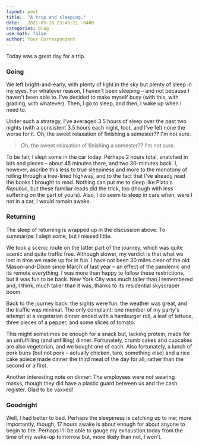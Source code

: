 ```yaml
---
layout: post
title:  "A trip and sleeping."
date:   2021-05-16 23:43:11 -0400
categories: blog
use_math: false
author: Your Correspondent
---
```

Today was a great day for a trip.

### Going

We left bright-and-early, with plenty of light in the sky but plenty of sleep in my eyes. For whatever reason, I haven't been sleeping &ndash; and not because I haven't been able to. I've decided to make myself busy (with this, with grading, with whatever). Then, I go to sleep, and then, I wake up when I need to.

Under such a strategy, I've averaged 3.5 hours of sleep over the past two nights (with a consistent 3.5 hours each night, too), and I've felt none the worse for it. Oh, the sweet relaxation of finishing a semester?? I'm not sure.

> Oh, the sweet relaxation of finishing a semester?? I'm not sure.

To be fair, I slept some in the car today. Perhaps 2 hours total, snatched in bits and pieces &ndash; about 45 minutes there, and two 30-minutes back. I, however, ascribe this less to true sleepiness and more to the monotony of rolling through a tree-lined highway, and to the fact that I've already read the books I brought to read. Nothing can put me to sleep like Plato's *Republic*, but these familiar reads did the trick, too (though with less suffering on the part of yours). Also, I do seem to sleep in cars when, were I not in a car, I would remain awake.


### Returning

The sleep of returning is wrapped up in the discussion above. To summarize: I slept some, but I missed little.

We took a scenic route on the latter part of the journey, which was quite scenic and quite traffic free. Although slower, my verdict is that what we lost in time we made up for in fun. I have not been 30 miles clear of the old Mason-and-Dixon since March of last year &ndash; an effect of the pandemic and its remote everything. I was more than happy to follow these restrictions, but it was fun to be back. New York City was much taller than I remembered and, I think, much taller than it was, thanks to its residential skyscraper boom.

Back to the journey back: the sights were fun, the weather was great, and the traffic was minimal. The only complaint: one member of my party's attempt at a vegetarian dinner ended with a hamburger roll, a leaf of lettuce, three pieces of a pepper, and some slices of tomato.

This might sometimes be enough for a snack but, lacking protein, made for an unfulfilling (and unfilling) dinner. Fortunately, crumb cakes and cupcakes are also vegetarian, and we bought one of each. Also fortunately, a lunch of pork buns (but not pork &ndash; actually chicken, taro, something else) and a rice cake apiece made dinner the third meal of the day for all, rather than the second or a first.

Another interesting note on dinner: The employees were not wearing masks, though they did have a plastic guard between us and the cash register. Glad to be vaxxed!

### Goodnight

Well, I had better to bed. Perhaps the sleepiness is catching up to me; more importantly, though, 17 hours awake is about enough for about anyone to begin to tire. Perhaps I'll be able to gauge my exhaustion today from the time of my wake-up tomorrow but, more likely than not, I won't.
